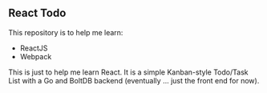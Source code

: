 ## React Todo

This repository is to help me learn:

* ReactJS
* Webpack

This is just to help me learn React. It is a simple Kanban-style Todo/Task List with a Go and BoltDB backend (eventually ... just the front end for now).
